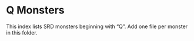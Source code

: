 # Q Monsters

This index lists SRD monsters beginning with “Q”. Add one file per monster in this folder.

